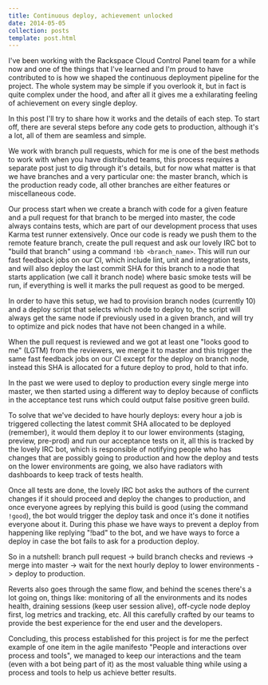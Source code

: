 ```yaml
---
title: Continuous deploy, achievement unlocked
date: 2014-05-05
collection: posts
template: post.html
---
```

I've been working with the Rackspace Cloud Control Panel team for a while now and one of the things that I've learned and I'm proud
to have contributed to is how we shaped the continuous deployment pipeline for the project. The whole system may be simple if you overlook it,
but in fact is quite complex under the hood, and after all it gives me a exhilarating feeling of achievement on every single deploy.

In this post I'll try to share how it works and the details of each step. To start off, there are several steps before any code gets to production,
although it's a lot, all of them are seamless and simple.

We work with branch pull requests, which for me is one of the best methods to work with when you have distributed teams, this
process requires a separate post just to dig through it's details, but for now what matter is that we have branches and a very particular one:
the master branch, which is the production ready code, all other branches are either features or miscellaneous code.

Our process start when we create a branch with code for a given feature and a pull request for that branch to be merged into master, the code always contains
tests, which are part of our development process that uses Karma test runner extensively. Once our code is ready we push them to the remote feature branch,
create the pull request and ask our lovely IRC bot to "build that branch" using a command `!bb <branch_name>`. This will run our fast feedback jobs on our CI,
which include lint, unit and integration tests, and will also deploy the last commit SHA for this branch to a node that starts application (we call it branch node)
where basic smoke tests will be run, if everything is well it marks the pull request as good to be merged.

In order to have this setup, we had to provision branch nodes (currently 10) and a deploy script that selects which node to deploy to, the script
will always get the same node if previously used in a given branch, and will try to optimize and pick nodes that have not been changed in a while.

When the pull request is reviewed and we got at least one "looks good to me" (LGTM) from the reviewers, we merge it to master and this trigger the
same fast feedback jobs on our CI except for the deploy on branch node, instead this SHA is allocated for a future deploy to prod, hold to that info.

In the past we were used to deploy to production every single merge into master, we then started using a different way to deploy because of conflicts
in the acceptance test runs which could output false positive green build.

To solve that we've decided to have hourly deploys: every hour a job is triggered collecting the latest commit SHA allocated to be deployed (remember),
it would them deploy it to our lower environments (staging, preview, pre-prod) and run our acceptance tests on it,
all this is tracked by the lovely IRC bot, which is responsible of notifying people who has changes that are possibly going to production and
how the deploy and tests on the lower environments are going, we also have radiators with dashboards to keep track of tests health.

Once all tests are done, the lovely IRC bot asks the authors of the current changes if it should proceed and deploy the changes to production,
and once everyone agrees by replying this build is good (using the command `!good`), the bot would trigger the deploy task and once it's done it
notifies everyone about it. During this phase we have ways to prevent a deploy from happening like replying "!bad" to the bot, and we have ways
to force a deploy in case the bot fails to ask for a production deploy.

So in a nutshell:
branch pull request -> build branch checks and reviews -> merge into master -> wait for the next hourly deploy to lower environments -> deploy to production.

Reverts also goes through the same flow, and behind the scenes there's a lot going on, things like: monitoring of all the environments and its nodes
health, draining sessions (keep user session alive), off-cycle node deploy first, log metrics and tracking, etc. All this carefully crafted by our teams
to provide the best experience for the end user and the developers.

Concluding, this process established for this project is for me the perfect example of one item in the agile manifesto "People and interactions over
process and tools", we managed to keep our interactions and the team (even with a bot being part of it) as the most valuable thing
while using a process and tools to help us achieve better results.
